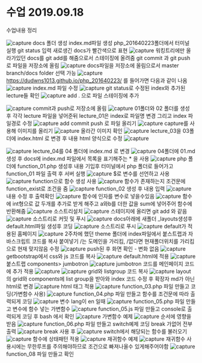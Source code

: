 # 수업 2019.09.18
수업내용 정리

![capture](./images/1.PNG)
docs 폴더 생성 index.md파일 생성 php_201640223폴더에서 터미널 실행
git status 입력 새로생긴 docs가 빨간색으로 표현
![capture](./images/2.PNG)
워킹트리에만 올라가있던 docs를 git add를 해줌으로서 스테이징에 올려줌
git commit 과 git push 로 파일을 저장소에 올림
![capture](./images/3.PNG)
docs파일을 저장소에 올림으로서 master branch/docs folder 선택 가능
![capture](./images/4.PNG)
https://dudwns1013.github.io/php_201640223/ 를 들어가면 다음과 같이 나옴
![capture](./images/5.PNG)
index.md 파일 수정
![capture](./images/6.PNG)
git status로 수정된 index와 추가된 lecture들 확인
![capture](./images/7.PNG)
add . 으로 파일 스테이징에 추가 

![capture](./images/8.PNG)
commit과 push로 저장소에 올림
![capture](./images/9.PNG)
01폴더와 02 폴더를 생성 후 각각 lecture 파일을 넣어준뒤 lecture_01은 index로 파일명 변경
그리고 index 파일경로 수정
![capture](./images/10.PNG)
add commit push 로 파일 올리기
![capture](./images/11.PNG)
capture를 사용해 이미지를 올리기
![capture](./images/12.PNG)
올라간 이미지 확인
![capture](./images/13.PNG)
lecture_03을 03폴더에 index.html 로 변경 후 내용 html 양식으로 수정
![capture](./images/14.PNG)

![capture](./images/15.PNG)
lecture_04를 04 폴더에 index.md 로 변경
![capture](./images/16.PNG)
04폴더에 01.md 생성 후 docs에 index.md 파일에서 목록을 표기해주는 * 을 사용
![capture](./images/17.PNG)
php 폴더에 function_01.php 생성후 내용 기입후 터미널에서 php 폴더로 들어가고
function_01 파일 출력 후 서버 실행
![capture](./images/18.PNG)
$로 변수를 선언하고 사용
![capture](./images/19.PNG)
function으로 함수 생성 사용
![capture](./images/20.PNG)
함수가 존재하는지 조건문에 function_exist로 조건을 줌
![capture](./images/21.PNG)
function_02 생성 후 내용 입력
![capture](./images/22.PNG)
내용 수정 후 출력확인
![capture](./images/23.PNG)
함수에 인자를 변수로 넣을수있음
![capture](./images/29.PNG)
함수에 int형으로 값 두개를 추가로 받게 해주고 a와b를 더한 값을 sum에 넣어주어 함수에 반환해줌
![capture](./images/30.PNG)
소스트리설치
![capture](./images/31.PNG)
스테이지에 올리면 git add 와 같음
![capture](./images/32.PNG)
소스트리로 커밋 및 푸시
![capture](./images/33.PNG)
docs아래에 새폴더 _layouts생성후 default.html파일 생성후 코딩
![capture](./images/34.PNG)
소스트리로 푸시
![capture](./images/35.PNG)
default가 적용된 홈페이지
![capture](./images/36.PNG)
2주차에 했던 theme 폴더에 index파일에서 붙스트랩과 자바스크립트 코드를 복사 붙여넣기
/는 도메인을 가리킴, /없다면 현재폴더위치를 가리킴으로 현재 맞지않음 수정
![capture](./images/37.PNG)
push된 후 화면 확인 - 변화 없음
![capture](./images/38.PNG)
getbootstrap에서 css와 js 코드를 복사
![capture](./images/39.PNG)
default.html에 적용
![capture](./images/40.PNG)
붙스트랩 components> jumbotron
![capture](./images/41.PNG)
jumbotron 코드를 메인페이지 코드에 추가 적용
![capture](./images/42.PNG)
![capture](./images/43.PNG)
grid와 listgroup 코드 복사
![capture](./images/44.PNG)
layout의 grid와 components에 list group을 받아와 index 코드 수정 후 확장자 md가 아닌 html로 변경
![capture](./images/45.PNG)
html 태그 적용
![capture](./images/46.PNG)
function_03.php 파일 만들고 코딩(가변함수 사용)
![capture](./images/47.PNG)
function_04.php 파일 만들고 함수를 조건문에 따라 출력되게 코딩
![capture](./images/48.PNG)
변수 lang이 en 일때
![capture](./images/49.PNG)
function_05.php 파일 만들고 변수에 함수 넣는 가변함수
![capture](./images/50.PNG)
function_05.js 파일 만들고 console로 출력되게 코딩 후 bash 에서 확인
![capture](./images/51.PNG)
가변함수 예제
![capture](./images/52.PNG)
순서에 영향을 받음
![capture](./images/53.PNG)
function_06.php 파일 만들고 switch예제 코딩 break 가없어 전부 출력
![capture](./images/54.PNG)
break 사용 후
![capture](./images/55.PNG)
switch에서 해당되는 함수를 불러오기
![capture](./images/56.PNG)
함수에 상태패턴 적용
![capture](./images/57.PNG)
재귀함수 예제
![capture](./images/58.PNG)
재귀함수 사용시에는 무한루프를 주의해야하므로 조건으로 빠져나올수 있게해주어야함
![capture](./images/59.PNG)
function_08 파일 만들고 확인

